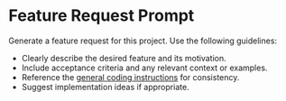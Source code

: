 <!-- file: .github/prompts/feature-request.prompt.md -->
<!-- version: 1.0.0 -->
<!-- guid: 73923d3f-5e4f-46b3-9694-796532639b22 -->

<!-- file: .github/prompts/feature-request.prompt.md -->

# Feature Request Prompt

Generate a feature request for this project. Use the following guidelines:

- Clearly describe the desired feature and its motivation.
- Include acceptance criteria and any relevant context or examples.
- Reference the [general coding instructions](../instructions/general-coding.instructions.md) for
  consistency.
- Suggest implementation ideas if appropriate.
